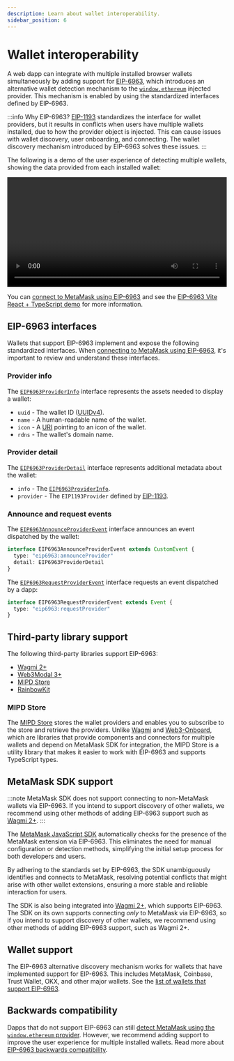 ```yaml
---
description: Learn about wallet interoperability.
sidebar_position: 6
---
```


# Wallet interoperability

A web dapp can integrate with multiple installed browser wallets simultaneously by adding support for
[EIP-6963](https://eips.ethereum.org/EIPS/eip-6963), which introduces an alternative wallet detection
mechanism to the [`window.ethereum`](wallet-api.md#ethereum-provider-api) injected provider.
This mechanism is enabled by using the standardized interfaces defined by EIP-6963.

:::info Why EIP-6963?
[EIP-1193](https://eips.ethereum.org/EIPS/eip-1193) standardizes the interface for wallet providers,
but it results in conflicts when users have multiple wallets installed, due to how the provider
object is injected.
This can cause issues with wallet discovery, user onboarding, and connecting.
The wallet discovery mechanism introduced by EIP-6963 solves these issues.
:::

The following is a demo of the user experience of detecting multiple wallets, showing the data
provided from each installed wallet:

<p align="center">
  <video width="100%" controls>
    <source src="/eip-6963.mp4" />
  </video>
</p>

You can [connect to MetaMask using EIP-6963](../how-to/connect/index.md) and see the
[EIP-6963 Vite React + TypeScript demo](https://github.com/MetaMask/vite-react-ts-eip-6963/tree/main)
for more information.

## EIP-6963 interfaces

Wallets that support EIP-6963 implement and expose the following standardized interfaces.
When [connecting to MetaMask using EIP-6963](../how-to/connect/index.md), it's important to review
and understand these interfaces.

### Provider info

The [`EIP6963ProviderInfo`](https://eips.ethereum.org/EIPS/eip-6963#provider-info) interface
represents the assets needed to display a wallet:

- `uuid` - The wallet ID ([UUIDv4](https://www.rfc-editor.org/rfc/rfc4122)).
- `name` - A human-readable name of the wallet.
- `icon` - A [URI](https://www.rfc-editor.org/rfc/rfc3986) pointing to an icon of the wallet.
- `rdns` - The wallet's domain name.

### Provider detail

The [`EIP6963ProviderDetail`](https://eips.ethereum.org/EIPS/eip-6963#provider-detail) interface
represents additional metadata about the wallet:

- `info` - The [`EIP6963ProviderInfo`](#provider-info).
- `provider` - The `EIP1193Provider` defined by [EIP-1193](https://eips.ethereum.org/EIPS/eip-1193).

### Announce and request events

The [`EIP6963AnnounceProviderEvent`](https://eips.ethereum.org/EIPS/eip-6963#announce-and-request-events)
interface announces an event dispatched by the wallet:

```typescript
interface EIP6963AnnounceProviderEvent extends CustomEvent {
  type: "eip6963:announceProvider"
  detail: EIP6963ProviderDetail
}
```

The [`EIP6963RequestProviderEvent`](https://eips.ethereum.org/EIPS/eip-6963#announce-and-request-events)
interface requests an event dispatched by a dapp:

```typescript
interface EIP6963RequestProviderEvent extends Event {
  type: "eip6963:requestProvider"
}
```

## Third-party library support

The following third-party libraries support EIP-6963:

- [Wagmi 2+](https://wagmi.sh)
- [Web3Modal 3+](https://docs.walletconnect.com/web3modal/about)
- [MIPD Store](https://github.com/wevm/mipd)
- [RainbowKit](https://www.rainbowkit.com/)

### MIPD Store

The [MIPD Store](https://github.com/wevm/mipd) stores the wallet providers and enables you to
subscribe to the store and retrieve the providers.
Unlike [Wagmi](https://wagmi.sh) and [Web3-Onboard](https://onboard.blocknative.com/), which are
libraries that provide components and connectors for multiple wallets and depend on MetaMask SDK for
integration, the MIPD Store is a utility library that makes it easier to work with EIP-6963 and
supports TypeScript types.

## MetaMask SDK support

:::note
MetaMask SDK does not support connecting to non-MetaMask wallets via EIP-6963.
If you intend to support discovery of other wallets, we recommend using other methods of adding
EIP-6963 support such as [Wagmi 2+](https://wagmi.sh).
:::

The [MetaMask JavaScript SDK](/sdk) automatically checks
for the presence of the MetaMask extension via EIP-6963.
This eliminates the need for manual configuration or detection methods, simplifying the initial
setup process for both developers and users.

By adhering to the standards set by EIP-6963, the SDK unambiguously identifies and connects to
MetaMask, resolving potential conflicts that might arise with other wallet extensions, ensuring a
more stable and reliable interaction for users.

The SDK is also being integrated into [Wagmi 2+](https://wagmi.sh/), which supports EIP-6963.
The SDK on its own supports connecting _only_ to MetaMask via EIP-6963, so if you intend to support
discovery of other wallets, we recommend using other methods of adding EIP-6963 support, such as
Wagmi 2+.

## Wallet support

The EIP-6963 alternative discovery mechanism works for wallets that have implemented support for EIP-6963.
This includes MetaMask, Coinbase, Trust Wallet, OKX, and other major wallets.
See the [list of wallets that support EIP-6963](https://github.com/WalletConnect/EIP6963/blob/master/src/utils/constants.ts).

## Backwards compatibility

Dapps that do not support EIP-6963 can still
[detect MetaMask using the `window.ethereum` provider](../tutorials/javascript-dapp-simple.md).
However, we recommend adding support to improve the user experience for multiple installed wallets.
Read more about [EIP-6963 backwards compatibility](https://eips.ethereum.org/EIPS/eip-6963#backwards-compatibility).
